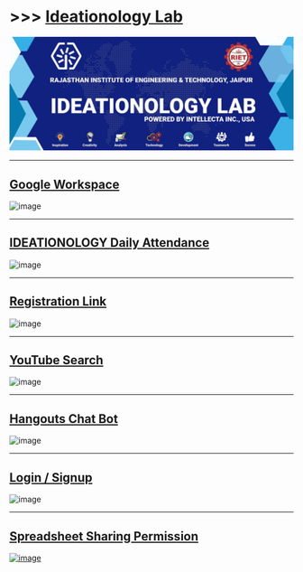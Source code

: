 # >>> [Ideationology Lab](https://ideationology.herokuapp.com/)

[![ss](https://github.com/imvickykumar999/Ideationology-Attendance/blob/main/static/ideationology.jpg?raw=true)](https://ideationology.herokuapp.com/)

--------------------------------------------------

## [Google Workspace](https://imvickykumar999.github.io/Ideationology-Attendance/)

![image](https://user-images.githubusercontent.com/50515418/154859475-3cbf8449-a2a2-4825-a87a-dc57b8f05fc1.png)

---------------------------------------------------

## [IDEATIONOLOGY Daily Attendance](https://ideationology.herokuapp.com/)

![image](https://user-images.githubusercontent.com/50515418/153212135-880e7b4a-79e9-4c90-92f2-33591f74820a.png)

---------------------------------------------------

## [Registration Link](https://ideationology.herokuapp.com/form)

![image](https://user-images.githubusercontent.com/50515418/154859372-f2f7ad60-b9e0-45fc-9839-88c9c5b75cf5.png)

---------------------------------------------------

## [YouTube Search](https://ideationology.herokuapp.com/youtube)

![image](https://user-images.githubusercontent.com/50515418/154859391-fa673d55-d6a0-4af4-abcc-9e1c16c06663.png)

---------------------------------------------------

## [Hangouts Chat Bot](https://ideationology.herokuapp.com)

![image](https://user-images.githubusercontent.com/50515418/154859419-b8b3e8a0-e64d-40fe-895f-cf7c3dcdd75f.png)

---------------------------------------------------

## [Login / Signup](https://ideationology.herokuapp.com/login/)

![image](https://user-images.githubusercontent.com/50515418/154859565-59e6e7bb-8c40-48a0-8b7c-34860d867382.png)

----------------------------------------------

## [Spreadsheet Sharing Permission](https://docs.google.com/spreadsheets/d/1Va2O06m-sBdjHmxkvl4TpkC-ghm6U8jkFxhShDHDWLE/edit?hl=en&forcehl=1#gid=1251099130)

[![image](https://user-images.githubusercontent.com/50515418/151724838-50b20626-91f7-4ca3-82fa-5fc52ac401d2.png)](https://ideationology.herokuapp.com/)
